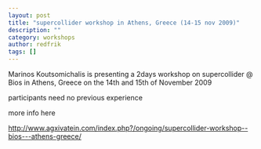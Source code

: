 ```yaml
---
layout: post
title: "supercollider workshop in Athens, Greece (14-15 nov 2009)"
description: ""
category: workshops
author: redfrik
tags: []
---
```

Marinos Koutsomichalis is presenting a 2days workshop on supercollider @ Bios in Athens, Greece on the 14th and 15th of November 2009

participants need no previous experience

more info here

http://www.agxivatein.com/index.php?/ongoing/supercollider-workshop--bios---athens-greece/
